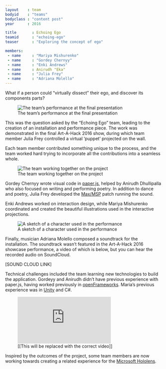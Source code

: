 ```yaml
---
layout    : team
bodyid    : "teams"
bodyclass : "content post"
year      : 2016

title       : Echoing Ego
teamid      : "echoing-ego"
teaser		: "Exploring the concept of ego"

members:
 - name     : "Mariya Mishurenko"
 - name     : "Gordey Chernyy"
 - name     : "Enki Andrews"
 - name     : Anirudh "Eka"
 - name     : "Julia Frey"
 - name     : "Adriana Molello"
---
```


What if a person could “virtually dissect” their ego, and discover its components parts?

<figure>
	<img src="/images/teams/2016/echoing-ego/your-ego.jpg" alt="The team’s performance at the final presentation" />
	<figcaption>The team’s performance at the final presentation</figcaption>
</figure>

This was the question asked by the “Echoing Ego” team, leading to the creation of an installation and performance piece. The work was demonstrated in the final Art-A-Hack 2016 show, during which team member Julia Frey controlled a virtual ‘puppet’ projected on the wall.

Each team member contributed something unique to the process, and the team worked hard trying to incorporate all the contributions into a seamless whole.

<figure>
	<img src="/images/teams/2016/echoing-ego/team.jpg" alt="The team working together on the project" />
	<figcaption>The team working together on the project</figcaption>
</figure>

Gordey Chernyy wrote visual code in [paper.js](http://paperjs.org/), helped by Anirudh Dhullipalla who also focused on writing and performing poetry. In addition to dance and poetry, Julia Frey developed the [Max/MSP](https://cycling74.com/products/max/) patch running the sound.

Enki Andrews worked on interaction design, while Mariya Mishurenko coordinated and created the beautiful illustrations used in the interactive projections.

<figure>
	<img src="/images/teams/2016/echoing-ego/emotions.png" alt="A sketch of a character used in the performance" />
	<figcaption>A sketch of a character used in the performance</figcaption>
</figure>

Finally, musician Adriana Molello composed a soundtrack for the installation. The soundtrack wasn’t featured in the Art-A-Hack 2016 showcase performance, a video of which is below, but you can hear the recorded audio on SoundCloud.

[SOUND CLOUD LINK]

Technical challenges included the team learning new technologies to build the application. Gordeyy and Anirudh didn’t have previous experience with paper.js, having worked previously in [openFrameworks](http://openframeworks.cc/). Maria’s previous experience was in [Unity](http://unity3d.com) and C#.

<figure class="video ratio-54 with-caption">
	<iframe src="https://www.youtube.com/embed/kPY_Z_8Vg9s" frameborder="0" allowfullscreen></iframe>
	<figcaption>[[This will be replaced with the correct video]]</figcaption>
</figure>

Inspired by the outcomes of the project, some team members are now working towards creating a related experience for the [Microsoft Hololens](https://www.microsoft.com/microsoft-hololens/).
